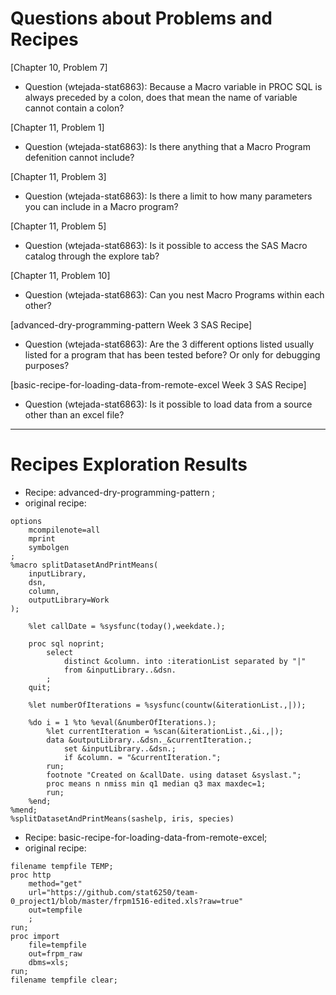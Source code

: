 
# Questions about Problems and Recipes


[Chapter 10, Problem 7]
* Question (wtejada-stat6863): Because a Macro variable in PROC SQL is always preceded by a colon, does that mean the name of variable cannot contain a colon? 

[Chapter 11, Problem 1]
* Question (wtejada-stat6863): Is there anything that a Macro Program defenition cannot include?

[Chapter 11, Problem 3]
* Question (wtejada-stat6863): Is there a limit to how many parameters you can include in a Macro program? 

[Chapter 11, Problem 5]
* Question (wtejada-stat6863): Is it possible to access the SAS Macro catalog through the explore tab?

[Chapter 11, Problem 10]
* Question (wtejada-stat6863): Can you nest Macro Programs within each other?

[advanced-dry-programming-pattern Week 3 SAS Recipe]
* Question (wtejada-stat6863): Are the 3 different options listed usually listed for a program that has been tested before? Or only for debugging purposes?

[basic-recipe-for-loading-data-from-remote-excel Week 3 SAS Recipe]
* Question (wtejada-stat6863): Is it possible to load data from a source other than an excel file?




***



# Recipes Exploration Results





* Recipe: advanced-dry-programming-pattern ;
* original recipe:
```
options
	mcompilenote=all
	mprint
	symbolgen
;
%macro splitDatasetAndPrintMeans(
	inputLibrary,
	dsn,
	column,
	outputLibrary=Work
);
 
	%let callDate = %sysfunc(today(),weekdate.);
 
	proc sql noprint;
    	select
        	distinct &column. into :iterationList separated by "|"
        	from &inputLibrary..&dsn.
    	;
	quit;
 
	%let numberOfIterations = %sysfunc(countw(&iterationList.,|));
 
	%do i = 1 %to %eval(&numberOfIterations.);
    	%let currentIteration = %scan(&iterationList.,&i.,|);
    	data &outputLibrary..&dsn._&currentIteration.;
        	set &inputLibrary..&dsn.;
        	if &column. = "&currentIteration.";
    	run;
    	footnote "Created on &callDate. using dataset &syslast.";
    	proc means n nmiss min q1 median q3 max maxdec=1;
    	run;
	%end;
%mend;
%splitDatasetAndPrintMeans(sashelp, iris, species)

```

* Recipe: basic-recipe-for-loading-data-from-remote-excel;
* original recipe:
```
filename tempfile TEMP;
proc http
	method="get"
	url="https://github.com/stat6250/team-0_project1/blob/master/frpm1516-edited.xls?raw=true"
	out=tempfile
	;
run;
proc import
	file=tempfile
	out=frpm_raw
	dbms=xls;
run;
filename tempfile clear;





```
